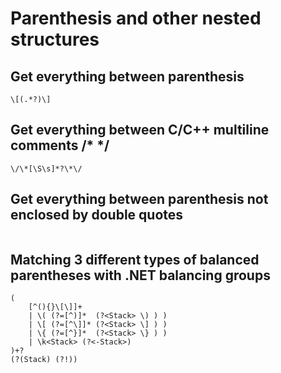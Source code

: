 # Parenthesis and other nested structures

## Get everything between parenthesis

```
\[(.*?)\]
```

## Get everything between C/C++ multiline comments /* */

```
\/\*[\S\s]*?\*\/
```



## Get everything between parenthesis not enclosed by double quotes

```

```

## Matching 3 different types of balanced parentheses with .NET balancing groups

```
(
    [^(){}\[\]]+
    | \( (?=[^)]*  (?<Stack> \) ) )
    | \[ (?=[^\]]* (?<Stack> \] ) )
    | \{ (?=[^}]*  (?<Stack> \} ) )
    | \k<Stack> (?<-Stack>)
)+?
(?(Stack) (?!))
```
